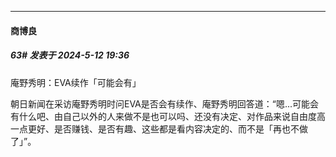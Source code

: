 ﻿
*****

####  商博良  
##### 63#       发表于 2024-5-12 19:36

庵野秀明：EVA续作「可能会有」

朝日新闻在采访庵野秀明时问EVA是否会有续作、庵野秀明回答道：“嗯...可能会有什么吧、由自己以外的人来做不是也可以吗、还没有决定、对作品来说自由度高一点更好、是否赚钱、是否有趣、这些都是看内容决定的、而不是「再也不做了」”。

